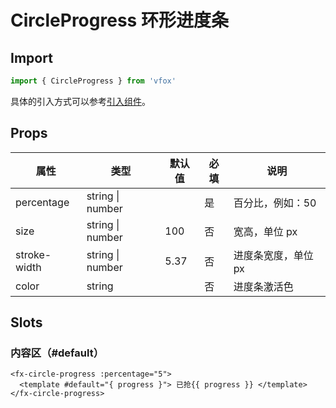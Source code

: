 # CircleProgress 环形进度条

## Import

```JavaScript
import { CircleProgress } from 'vfox'
```

具体的引入方式可以参考[引入组件](../guide/import.md)。

## Props

| 属性         | 类型             | 默认值 | 必填 | 说明                |
| ------------ | ---------------- | ------ | ---- | ------------------- |
| percentage   | string \| number |        | 是   | 百分比，例如：50    |
| size         | string \| number | 100    | 否   | 宽高，单位 px       |
| stroke-width | string \| number | 5.37   | 否   | 进度条宽度，单位 px |
| color        | string           |        | 否   | 进度条激活色        |

## Slots

### 内容区（#default）

```Vue
<fx-circle-progress :percentage="5">
  <template #default="{ progress }"> 已抢{{ progress }} </template>
</fx-circle-progress>
```
